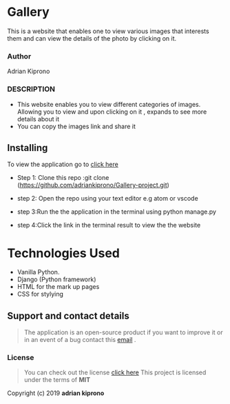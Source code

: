  # Gallery
This is a website that enables one to view various images that interests them and  can view the details of the photo by clicking on it.

### Author

 Adrian Kiprono 

 ### DESCRIPTION
 - This  website enables you to view different categories of images. Allowing you to view and upon clicking on it , expands to see more details about it 
 - You can copy the images link and share it


 
## Installing 

To view the application go to [click here]( https://adrianogallery.herokuapp.com/ )

- Step 1: Clone this repo :git clone (https://github.com/adriankiprono/Gallery-project.git)

- step 2: Open the repo using your text editor e.g atom or vscode

- step 3:Run the the application in  the terminal using python manage.py

- step 4:Click the link in the terminal result to view the the website

# Technologies Used

- Vanilla Python.
- Django (Python framework)
- HTML for the mark up pages
- CSS for stylying

## Support and contact details
>The application is an open-source product if you  want to improve it or in an event of a bug  contact this
> [email](tuimuradrian6@gmail.com) .
### License
>You can check out the license [click here](LICENSE)
This project is licensed under the terms of **MIT**

Copyright (c) 2019 **adrian  kiprono**